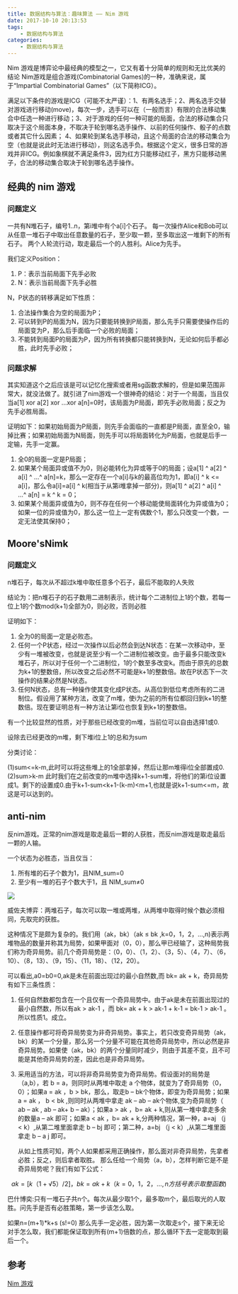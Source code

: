 ```yaml
---
title: 数据结构与算法：趣味算法 —— Nim 游戏
date: 2017-10-10 20:13:53
tags: 
    - 数据结构与算法
categories:
    - 数据结构与算法
---
```


Nim 游戏是博弈论中最经典的模型之一，它又有着十分简单的规则和无比优美的结论 Nim游戏是组合游戏(Combinatorial Games)的一种，准确来说，属于“Impartial Combinatorial Games”（以下简称ICG）。

满足以下条件的游戏是ICG（可能不太严谨）：1、有两名选手；2、两名选手交替对游戏进行移动(move)，每次一步，选手可以在（一般而言）有限的合法移动集合中任选一种进行移动；3、对于游戏的任何一种可能的局面，合法的移动集合只取决于这个局面本身，不取决于轮到哪名选手操作、以前的任何操作、骰子的点数或者其它什么因素； 4、如果轮到某名选手移动，且这个局面的合法的移动集合为空（也就是说此时无法进行移动），则这名选手负。根据这个定义，很多日常的游戏并非ICG。例如象棋就不满足条件3，因为红方只能移动红子，黑方只能移动黑子，合法的移动集合取决于轮到哪名选手操作。

## 经典的 nim 游戏
### 问题定义
一共有N堆石子，编号1..n，第i堆中有个a[i]个石子。
每一次操作Alice和Bob可以从任意一堆石子中取出任意数量的石子，至少取一颗，至多取出这一堆剩下的所有石子。
两个人轮流行动，取走最后一个的人胜利。Alice为先手。

我们定义Position：

1. P：表示当前局面下先手必败
2. N：表示当前局面下先手必胜

N，P状态的转移满足如下性质：

1. 合法操作集合为空的局面为P；
2. 可以转到P的局面为N，因为只要能转换到P局面，那么先手只需要使操作后的局面变为P，那么后手面临一个必败的局面；
3. 不能转到局面P的局面为P，因为所有转换都只能转换到N，无论如何后手都必胜，此时先手必败；

### 问题求解
其实知道这个之后应该是可以记忆化搜索或者用sg函数求解的，但是如果范围非常大，就没法做了。就引进了nim游戏一个很神奇的结论：对于一个局面，当且仅当a[1] xor a[2] xor ...xor a[n]=0时，该局面为P局面，即先手必败局面；反之为先手必胜局面。

证明如下：如果初始局面为P局面，则先手会面临的一直都是P局面，直至全0，输掉比赛；如果初始局面为N局面，则先手可以将局面转化为P局面，也就是后手一定输，先手一定赢。

1. 全0的局面一定是P局面；
2. 如果某个局面异或值不为0，则必能转化为异或等于0的局面；设a[1] ^ a[2] ^ a[i] ^ ...^ a[n]=k，那么一定存在一个a[i]与k的最高位均为1，即a[i] ^ k <= a[i]，那么令a[i]=a[i] ^ k(相当于从第i堆拿掉一部分)，则a[1] ^ a[2] ^ a[i] ^ ...^ a[n] = k ^ k = 0；
3. 如果某个局面异或值为0，则不存在任何一个移动能使局面转化为异或值为0；如果一位的异或值为0，那么这一位上一定有偶数个1，那么只改变一个数，一定无法使其保持0；


## Moore'sNimk
### 问题定义
n堆石子，每次从不超过k堆中取任意多个石子，最后不能取的人失败

结论为：把n堆石子的石子数用二进制表示，统计每个二进制位上1的个数，若每一位上1的个数mod(k+1)全部为0，则必败，否则必胜

证明如下：

1. 全为0的局面一定是必败态。
2. 任何一个P状态，经过一次操作以后必然会到达N状态：在某一次移动中，至少有一堆被改变，也就是说至少有一个二进制位被改变。由于最多只能改变k堆石子，所以对于任何一个二进制位，1的个数至多改变k。而由于原先的总数为k+1的整数倍，所以改变之后必然不可能是k+1的整数倍。故在P状态下一次操作的结果必然是N状态。
3. 任何N状态，总有一种操作使其变化成P状态。从高位到低位考虑所有的二进制位。假设用了某种方法，改变了m堆，使i为之前的所有位都回归到k+1的整数倍。现在要证明总有一种方法让第i位也恢复到k+1的整数倍。

有一个比较显然的性质，对于那些已经改变的m堆，当前位可以自由选择1或0.

设除去已经更改的m堆，剩下堆i位上1的总和为sum

分类讨论：

(1)sum<=k-m,此时可以将这些堆上的1全部拿掉，然后让那m堆得i位全部置成0.
(2)sum>k-m 此时我们在之前改变的m堆中选择k+1-sum堆，将他们的第i位设置成1。剩下的设置成0.由于k+1-sum<k+1-(k-m)<m+1,也就是说k+1-sum<=m，故这是可以达到的。

## anti-nim
反nim游戏。正常的nim游戏是取走最后一颗的人获胜，而反nim游戏是取走最后一颗的人输。

一个状态为必胜态，当且仅当：

1. 所有堆的石子个数为1，且NIM_sum=0
2. 至少有一堆的石子个数大于1，且 NIM_sum≠0



![](https://likeitea-1257692904.cos.ap-guangzhou.myqcloud.com/liketea_blog/690274-20160409141430484-1746749895.png)

威佐夫博弈：两堆石子，每次可以取一堆或两堆，从两堆中取得时候个数必须相同，先取完的获胜。

这种情况下是颇为复杂的。我们用（ak，bk）（ak ≤ bk ,k=0，1，2，…,n)表示两堆物品的数量并称其为局势，如果甲面对（0，0），那么甲已经输了，这种局势我们称为奇异局势。前几个奇异局势是：（0，0）、（1，2）、（3，5）、（4，7）、（6，10）、（8，13）、（9，15）、（11，18）、（12，20）。

可以看出,a0=b0=0,ak是未在前面出现过的最小自然数,而 bk= ak + k，奇异局势有如下三条性质：
    
1. 任何自然数都包含在一个且仅有一个奇异局势中。由于ak是未在前面出现过的最小自然数，所以有ak > ak-1 ，而 bk= ak + k > ak-1 + k-1 = bk-1 > ak-1 。所以性质1。成立。
2. 任意操作都可将奇异局势变为非奇异局势。事实上，若只改变奇异局势（ak，bk）的某一个分量，那么另一个分量不可能在其他奇异局势中，所以必然是非奇异局势。如果使（ak，bk）的两个分量同时减少，则由于其差不变，且不可能是其他奇异局势的差，因此也是非奇异局势。
3. 采用适当的方法，可以将非奇异局势变为奇异局势。假设面对的局势是（a,b），若 b = a，则同时从两堆中取走 a 个物体，就变为了奇异局势（0，0）；如果a = ak ，b > bk，那么，取走b  – bk个物体，即变为奇异局势；如果 a = ak ，  b < bk ,则同时从两堆中拿走 ak – ab – ak个物体,变为奇异局势（ ab – ak , ab – ak+ b – ak）；如果a > ak ，b= ak + k,则从第一堆中拿走多余
的数量a – ak 即可；如果a < ak ，b= ak + k,分两种情况，第一种，a=aj （j < k）,从第二堆里面拿走 b – bj 即可；第二种，a=bj （j < k）,从第二堆里面拿走 b – a
j 即可。
    
    从如上性质可知，两个人如果都采用正确操作，那么面对非奇异局势，先拿者必胜；反之，则后拿者取胜。
    那么任给一个局势（a，b），怎样判断它是不是奇异局势呢？我们有如下公式：

$$
ak =[k（1+√5）/2]，bk= ak + k  （k=0，1，2，…,n 方括号表示取整函数)
$$

巴什博奕:只有一堆石子共n个。每次从最少取1个，最多取m个，最后取光的人取胜。问先手是否有必胜策略，第一步该怎么取。

如果n=(m+1)*k+s (s!=0) 那么先手一定必胜，因为第一次取走s个，接下来无论对手怎么取，我们都能保证取到所有(m+1)倍数的点，那么循环下去一定能取到最后一个。

## 参考
[Nim 游戏](https://blog.csdn.net/clover_hxy/article/details/53818624)